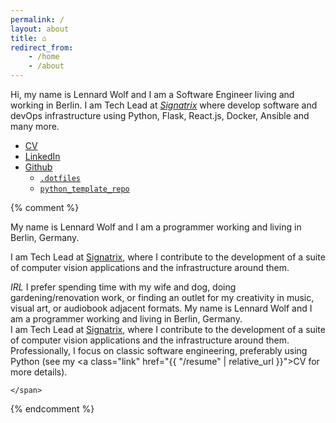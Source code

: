 ```yaml
---
permalink: /    
layout: about
title: ⌂
redirect_from:
    - /home
    - /about
---
```

Hi, my name is Lennard Wolf and I am a Software Engineer living and working in Berlin.
I am Tech Lead at [*Signatrix*](https://www.signatrix.com) where develop software and devOps infrastructure using Python, Flask, React.js, Docker, Ansible and many more.

- [CV](https://multifokalhirn.github.io/resume)
- [LinkedIn](https://www.linkedin.com/in/lennardwolf/)
- [Github](https://github.com/MultifokalHirn)
  - [`.dotfiles`](https://github.com/MultifokalHirn/.dotfiles)
  - [`python_template_repo`](https://github.com/MultifokalHirn/python_template_repo)

{% comment %}

My name is Lennard Wolf and I am a programmer working and living in Berlin, Germany.

I am Tech Lead at [Signatrix](https://www.signatrix.com), where I contribute to the development of a suite of computer vision applications and the infrastructure around them.

*IRL* I prefer spending time with my wife and dog, doing gardening/renovation work, or finding an outlet for my creativity in music, visual art, or audiobook adjacent formats.
    <span>
        My name is Lennard Wolf and I am a programmer working and living in Berlin, Germany.
        <br />
        I am Tech Lead at <a class="link-in-text" href="https://www.signatrix.com">Signatrix</a>, where I contribute to the development of a suite of computer vision applications and the infrastructure around them.
    </span>
    <br />
    <span>
        Professionally, I focus on classic software engineering, preferably using Python (see my <a class="link" href="{{ "/resume" | relative_url }}">CV</a> for more details).
        <br />

    </span>

{% endcomment %}
